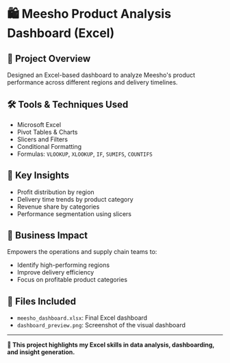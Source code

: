 # 🛍️ Meesho Product Analysis Dashboard (Excel)

## 🧾 Project Overview
Designed an Excel-based dashboard to analyze Meesho's product performance across different regions and delivery timelines.

## 🛠️ Tools & Techniques Used
- Microsoft Excel
- Pivot Tables & Charts
- Slicers and Filters
- Conditional Formatting
- Formulas: `VLOOKUP`, `XLOOKUP`, `IF`, `SUMIFS`, `COUNTIFS`

## 📌 Key Insights
- Profit distribution by region
- Delivery time trends by product category
- Revenue share by categories
- Performance segmentation using slicers

## 💼 Business Impact
Empowers the operations and supply chain teams to:
- Identify high-performing regions
- Improve delivery efficiency
- Focus on profitable product categories

## 📁 Files Included
- `meesho_dashboard.xlsx`: Final Excel dashboard
- `dashboard_preview.png`: Screenshot of the visual dashboard

---

**🎯 This project highlights my Excel skills in data analysis, dashboarding, and insight generation.**

